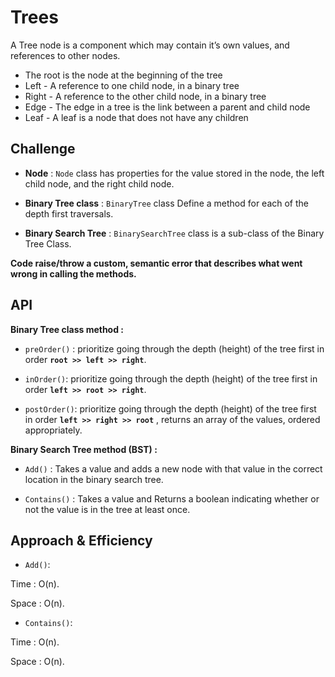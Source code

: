 # Trees

A Tree node is a component which may contain it’s own values, and references to other nodes.

- The root is the node at the beginning of the tree
- Left - A reference to one child node, in a binary tree
- Right - A reference to the other child node, in a binary tree
- Edge - The edge in a tree is the link between a parent and child node
- Leaf - A leaf is a node that does not have any children

## Challenge

- **Node** : `Node` class has properties for the value stored in the node, the left child node, and the right child node.

- **Binary Tree class** : `BinaryTree` class Define a method for each of the depth first traversals.

- **Binary Search Tree** : `BinarySearchTree` class is a sub-class of the Binary Tree Class.

**Code raise/throw a custom, semantic error that describes what went wrong in calling the methods.**

## API

**Binary Tree class method :**

- `preOrder()` : prioritize going through the depth (height) of the tree first in order **`root >> left >> right`**.

- `inOrder()`: prioritize going through the depth (height) of the tree first in order **`left >> root >> right`**.

- `postOrder()`: prioritize going through the depth (height) of the tree first in order **`left >> right >> root`** , returns an array of the values, ordered appropriately.

**Binary Search Tree method (BST) :**

- `Add()` : Takes a value and adds a new node with that value in the correct location in the binary search tree.

- `Contains()` : Takes a value and Returns a boolean indicating whether or not the value is in the tree at least once.

## Approach & Efficiency

- `Add()`:

Time : O(n).

Space : O(n).

- `Contains()`:

Time : O(n).

Space : O(n).